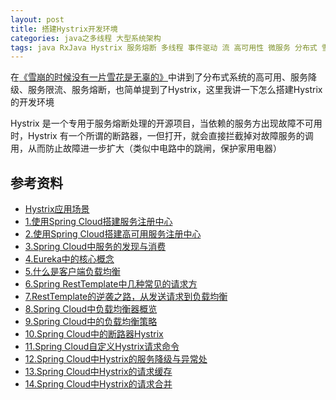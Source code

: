 ```yaml
---
layout: post
title: 搭建Hystrix开发环境
categories: java之多线程 大型系统架构 
tags: java RxJava Hystrix 服务熔断 多线程 事件驱动 流 高可用性 微服务 分布式 雪崩 调用链 线程隔离 SpringBoot
---
```


在[《雪崩的时候没有一片雪花是无辜的》](http://www.xumenger.com/hystrix-20181121/)中讲到了分布式系统的高可用、服务降级、服务限流、服务熔断，也简单提到了Hystrix，这里我讲一下怎么搭建Hystrix 的开发环境

Hystrix 是一个专用于服务熔断处理的开源项目，当依赖的服务方出现故障不可用时，Hystrix 有一个所谓的断路器，一但打开，就会直接拦截掉对故障服务的调用，从而防止故障进一步扩大（类似中电路中的跳闸，保护家用电器）

## 



## 参考资料

* [Hystrix应用场景](https://www.jianshu.com/p/e5ed3c66e34b)
* [1.使用Spring Cloud搭建服务注册中心](https://mp.weixin.qq.com/s/K-WDRVLh-AFda_g7ga4iwA)
* [2.使用Spring Cloud搭建高可用服务注册中心](https://mp.weixin.qq.com/s/ie042Q_h8ppsroEjQ0bdgg)
* [3.Spring Cloud中服务的发现与消费](https://mp.weixin.qq.com/s/GoIZdwt5gJje-ZWMBUoBPw)
* [4.Eureka中的核心概念](https://mp.weixin.qq.com/s/kAqOTKUt_qPlxzI4aGS5Pw)
* [5.什么是客户端负载均衡](https://mp.weixin.qq.com/s/k4LtO3W6FcNmZU9zBmpojg)
* [6.Spring RestTemplate中几种常见的请求方](https://mp.weixin.qq.com/s/dN3ftqYspBGYVa4JqIKdiQ)
* [7.RestTemplate的逆袭之路，从发送请求到负载均衡](https://mp.weixin.qq.com/s/uvJDmN2f9y3EEI6A3ss_aQ)
* [8.Spring Cloud中负载均衡器概览](https://mp.weixin.qq.com/s/SsopPRpY_cDarP0UeHKhdw)
* [9.Spring Cloud中的负载均衡策略](https://mp.weixin.qq.com/s/6cDgyK_bs8LuqTjko_GYXg)
* [10.Spring Cloud中的断路器Hystrix](http://mp.weixin.qq.com/s/cs9ufl9j2axq_6a74Ghhbw)
* [11.Spring Cloud自定义Hystrix请求命令](https://mp.weixin.qq.com/s/r05WF7WP3Qd7As_fTBkxaw)
* [12.Spring Cloud中Hystrix的服务降级与异常处](https://mp.weixin.qq.com/s/xifCxrMfbNREyGUOx8m-0w)
* [13.Spring Cloud中Hystrix的请求缓存](http://mp.weixin.qq.com/s/YpWODLrwzFXUQRtIAHLF3Q)
* [14.Spring Cloud中Hystrix的请求合并](http://mp.weixin.qq.com/s/0QSKVLaDjBAscRaeccaXuA)
